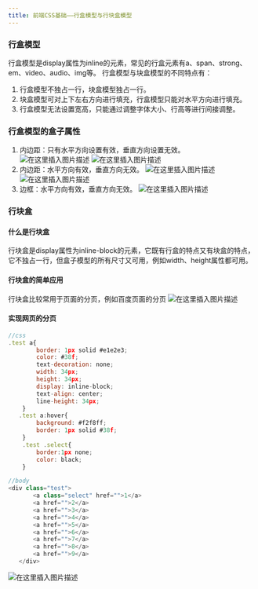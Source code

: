 ```yaml
---
title: 前端CSS基础——行盒模型与行块盒模型
---
```

### 行盒模型
行盒模型是display属性为inline的元素，常见的行盒元素有a、span、strong、em、video、audio、img等。
行盒模型与块盒模型的不同特点有：

 1. 行盒模型不独占一行，块盒模型独占一行。
 2. 块盒模型可对上下左右方向进行填充，行盒模型只能对水平方向进行填充。
 3. 行盒模型无法设置宽高，只能通过调整字体大小、行高等进行间接调整。

### 行盒模型的盒子属性

 1. 内边距：只有水平方向设置有效，垂直方向设置无效。
![在这里插入图片描述](https://img-blog.csdnimg.cn/20200408180649241.png)
![在这里插入图片描述](https://img-blog.csdnimg.cn/20200408180707553.png?x-oss-process=image/watermark,type_ZmFuZ3poZW5naGVpdGk,shadow_10,text_aHR0cHM6Ly9ibG9nLmNzZG4ubmV0L3dlaXhpbl80NDkwOTY4Mw==,size_16,color_FFFFFF,t_70)
 2. 内边距：水平方向有效，垂直方向无效。
![在这里插入图片描述](https://img-blog.csdnimg.cn/20200408180901885.png)
![在这里插入图片描述](https://img-blog.csdnimg.cn/20200408180915751.png)
 3. 边框：水平方向有效，垂直方向无效。
![在这里插入图片描述](https://img-blog.csdnimg.cn/2020040818120370.png)

### 行块盒
#### 什么是行块盒
行块盒是display属性为inline-block的元素，它既有行盒的特点又有块盒的特点，它不独占一行，但盒子模型的所有尺寸又可用，例如width、height属性都可用。

#### 行块盒的简单应用
行块盒比较常用于页面的分页，例如百度页面的分页
![在这里插入图片描述](https://img-blog.csdnimg.cn/20200408182226308.png)
#### 实现网页的分页

```javascript
//css
.test a{
        border: 1px solid #e1e2e3;
        color: #38f;
        text-decoration: none;
        width: 34px;
        height: 34px;
        display: inline-block;
        text-align: center;
        line-height: 34px;
    }
   .test a:hover{
        background: #f2f8ff;
        border: 1px solid #38f; 
    }
    .test .select{
        border:1px none;
        color: black;
    }

//body
<div class="test">
       <a class="select" href="">1</a>
       <a href="">2</a>
       <a href="">3</a>
       <a href="">4</a>
       <a href="">5</a>
       <a href="">6</a>
       <a href="">7</a>
       <a href="">8</a>
       <a href="">9</a>
   </div>
```
![在这里插入图片描述](https://img-blog.csdnimg.cn/20200408183939314.png)
